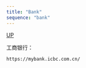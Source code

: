 ```yaml
---
title: "Bank"
sequence: "bank"
---
```


[UP](/res/res-index.html)


工商银行：

```text
https://mybank.icbc.com.cn/
```
